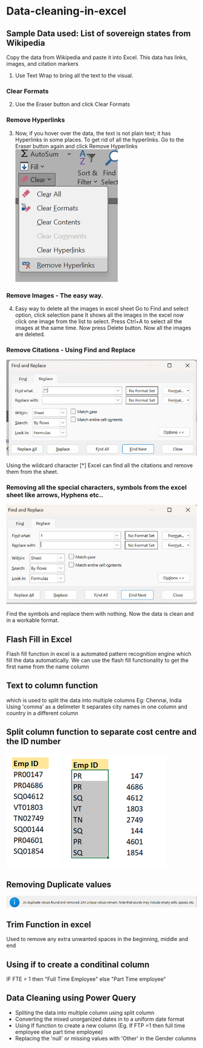 # Data-cleaning-in-excel
## Sample Data used: List of sovereign states from Wikipedia
Copy the data from Wikipedia and paste it into Excel.
This data has links, images, and citation markers

1. Use Text Wrap to bring all the text to the visual.
 ### Clear Formats
2. Use the Eraser button and click Clear Formats
### Remove Hyperlinks
3. Now, if you hover over the data, the text is not plain text; it has Hyperlinks in some places. To get rid of all the hyperlinks. Go to the Eraser button again and click Remove Hyperlinks      
   ![img alt](https://github.com/nsankareswari-70/Data-cleaning-in-excel/blob/3fc9ef6e6e617cc4f36c9b129f2882f09039fdf4/ex110.png)
### Remove Images -  The easy way.
4. Easy way to delete all the images in excel sheet
   Go to Find and select option, click selection pane
   It shows all the images in the excel now click one image from the list to select. Press Ctrl+A to select all the images at the same time. Now press Delete button.
   Now all the images are deleted.
### Remove Citations - Using Find and Replace

 ![img alt](https://github.com/nsankareswari-70/Data-cleaning-in-excel/blob/e418f13baba73873be2b22a769e6cb5ddec63308/ex112.png)

   
Using the wildcard character [*] Excel can find all the citations and remove them from the sheet.

### Removing all the special characters, symbols from the excel sheet like arrows, Hyphens etc..



 ![img alt](https://github.com/nsankareswari-70/Data-cleaning-in-excel/blob/4653ab9f9a9da7212d075b67870b1bf0d57cad73/ex113.png)

 Find the symbols and replace them with nothing. Now the data is clean and in a workable format. 


 ## Flash Fill in Excel
 Flash fill function in excel is a automated pattern recognition engine which fill the data automatically.
We can use the flash fill functionality to get the first name from the name column

## Text to column function
which is used to split the data into multiple columns
Eg: Chennai, India 
Using 'comma' as a delimeter
It separates city names in one column and country in a different column

## Split column function to separate cost centre and the ID number
![img alt](https://github.com/nsankareswari-70/Data-cleaning-in-excel/blob/40467fefa1c09d238416fa8662613824b71be57c/ex143.png)
![img alt](https://github.com/nsankareswari-70/Data-cleaning-in-excel/blob/40467fefa1c09d238416fa8662613824b71be57c/ex144.png)



## Removing Duplicate values
![img alt](https://github.com/nsankareswari-70/Data-cleaning-in-excel/blob/40467fefa1c09d238416fa8662613824b71be57c/ex145.png)

## Trim Function in excel
Used to remove any extra unwanted spaces in the beginning, middle and end

## Using if to create a conditinal column
IF FTE = 1 then "Full Time Employee" else "Part Time employee"


## Data Cleaning using Power Query
- Spliting the data into multiple column using split column
- Converting the mixed unorganized dates in to a uniform date format
- Using If function to create a new column (Eg. If FTP =1 then full time employee else part time employee)
- Replacing the 'null' or missing values with 'Other' in the Gender columns
  







   
   
